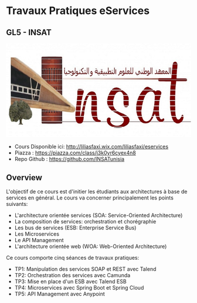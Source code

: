 # Travaux Pratiques eServices
## GL5 - INSAT

![Logo INSAT](img/insat.jpg)


* Cours Disponible ici: http://liliasfaxi.wix.com/liliasfaxi/eservices
* Piazza : https://piazza.com/class/j3k0yr6cyex4n8
* Repo Github :  https://github.com/INSATunisia

## Overview

L'objectif de ce cours est d'initier les étudiants aux architectures à base de services en général. Le cours va concerner principalement les points suivants:

* L'architecture orientée services (SOA: Service-Oriented Architecture)
* La composition de services: orchestration et chorégraphie
* Les bus de services (ESB: Enterprise Service Bus)
* Les Microservices
* Le API Management
* L'architecture orientée web (WOA: Web-Oriented Architecture)

Ce cours comporte cinq séances de travaux pratiques:

* TP1: Manipulation des services SOAP et REST avec Talend
* TP2: Orchestration des services avec Camunda
* TP3: Mise en place d'un ESB avec Talend ESB
* TP4: Microservices avec Spring Boot et Spring Cloud
* TP5: API Management avec Anypoint
